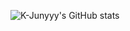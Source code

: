 ![K-Junyyy's GitHub stats](https://github-readme-stats.vercel.app/api?username=seungzzang97&show_icons=true&theme=dark)
